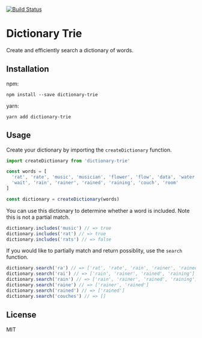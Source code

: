 [![Build Status](https://travis-ci.org/jerelmiller/dictionary-trie.svg?branch=master)](https://travis-ci.org/jerelmiller/dictionary-trie)

# Dictionary Trie

Create and efficiently search a dictionary of words.

## Installation

npm:
```
npm install --save dictionary-trie
```

yarn:
```
yarn add dictionary-trie
```

## Usage

Create your dictionary by importing the `createDictionary` function.
```javascript
import createDictionary from 'dictionary-trie'

const words = [
  'rat', 'rate', 'music', 'musician', 'flower', 'flow', 'data', 'water',
  'wait', 'rain', 'rainer', 'rained', 'raining', 'couch', 'room'
]

const dictionary = createDictionary(words)
```

You can use this dictionary to determine whether a word is included. Note this
is not a partial match.
```javascript
dictionary.includes('music') // => true
dictionary.includes('rat') // => true
dictionary.includes('rats') // => false
```

If you would like to partially match and return possiblity, use the `search`
function.
```javascript
dictionary.search('ra') // => ['rat', 'rate', 'rain', 'rainer', 'rained', 'raining']
dictionary.search('rai') // => ['rain', 'rainer', 'rained', 'raining']
dictionary.search('rain') // => ['rain', 'rainer', 'rained', 'raining']
dictionary.search('raine') // => ['rainer', 'rained']
dictionary.search('rained') // => ['rained']
dictionary.search('couches') // => []
```

## License

MIT
